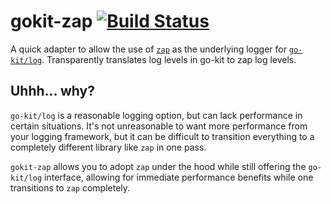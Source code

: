 # gokit-zap [![Build Status](https://travis-ci.com/alex-laties/gokitzap.svg?branch=master)](https://travis-ci.com/alex-laties/gokitzap)

A quick adapter to allow the use of [`zap`](https://github.com/uber-go/zap) as the underlying logger for [`go-kit/log`](https://github.com/go-kit/kit/tree/master/log).
Transparently translates log levels in go-kit to zap log levels.

## Uhhh... why?

`go-kit/log` is a reasonable logging option, but can lack performance in certain situations.
It's not unreasonable to want more performance from your logging framework, but it can be difficult to transition everything to a completely different library like `zap` in one pass.

`gokit-zap` allows you to adopt `zap` under the hood while still offering the `go-kit/log` interface, allowing for immediate performance benefits while one transitions to `zap` completely.
